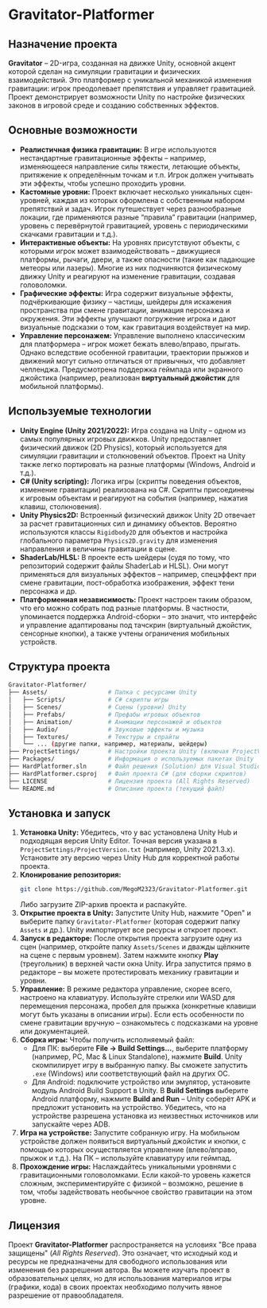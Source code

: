# Gravitator-Platformer

## Назначение проекта

**Gravitator** – 2D-игра, созданная на движке Unity, основной акцент которой сделан на симуляции гравитации и физических взаимодействий. Это платформер с уникальной механикой изменения гравитации: игрок преодолевает препятствия и управляет гравитацией. Проект демонстрирует возможности Unity по настройке физических законов в игровой среде и созданию собственных эффектов.

## Основные возможности

- **Реалистичная физика гравитации:** В игре используются нестандартные гравитационные эффекты – например, изменяющееся направление силы тяжести, летающие объекты, притяжение к определённым точкам и т.п. Игрок должен учитывать эти эффекты, чтобы успешно проходить уровни.
- **Кастомные уровни:** Проект включает несколько уникальных сцен-уровней, каждая из которых оформлена с собственным набором препятствий и задач. Игрок путешествует через разнообразные локации, где применяются разные “правила” гравитации (например, уровень с перевёрнутой гравитацией, уровень с периодическими скачками гравитации и т.д.).
- **Интерактивные объекты:** На уровнях присутствуют объекты, с которыми игрок может взаимодействовать – движущиеся платформы, рычаги, двери, а также опасности (такие как падающие метеоры или лазеры). Многие из них подчиняются физическому движку Unity и реагируют на изменение гравитации, создавая головоломки.
- **Графические эффекты:** Игра содержит визуальные эффекты, подчёркивающие физику – частицы, шейдеры для искажения пространства при смене гравитации, анимация персонажа и окружения. Эти эффекты улучшают погружение игрока и дают визуальные подсказки о том, как гравитация воздействует на мир.
- **Управление персонажем:** Управление выполнено классическим для платформера – игрок может бежать влево/вправо, прыгать. Однако вследствие особенной гравитации, траектории прыжков и движений могут сильно отличаться от привычных, что добавляет челленджа. Предусмотрена поддержка геймпада или экранного джойстика (например, реализован **виртуальный джойстик** для мобильной платформы).

## Используемые технологии

- **Unity Engine (Unity 2021/2022):** Игра создана на Unity – одном из самых популярных игровых движков. Unity предоставляет физический движок (2D Physics), который используется для симуляции гравитации и столкновений объектов. Проект на Unity также легко портировать на разные платформы (Windows, Android и т.д.).
- **C# (Unity scripting):** Логика игры (скрипты поведения объектов, изменение гравитации) реализована на C#. Скрипты присоединены к игровым объектам и реагируют на события (например, нажатия клавиш, столкновения).
- **Unity Physics2D:** Встроенный физический движок Unity 2D отвечает за расчет гравитационных сил и динамику объектов. Вероятно используются классы `Rigidbody2D` для объектов и настройка глобального параметра `Physics2D.gravity` для изменения направления и величины гравитации в сцене.
- **ShaderLab/HLSL:** В проекте есть шейдеры (судя по тому, что репозиторий содержит файлы ShaderLab и HLSL). Они могут применяться для визуальных эффектов – например, спецэффект при смене гравитации, пост-обработка изображения, эффект тени персонажа и др.
- **Платформенная независимость:** Проект настроен таким образом, что его можно собрать под разные платформы. В частности, упоминается поддержка Android-сборки – это значит, что интерфейс и управление адаптированы под тачскрин (виртуальный джойстик, сенсорные кнопки), а также учтены ограничения мобильных устройств.

## Структура проекта

```bash
Gravitator-Platformer/
├── Assets/                 # Папка с ресурсами Unity
│   ├── Scripts/            # С# скрипты игры
│   ├── Scenes/             # Сцены (уровни) Unity
│   ├── Prefabs/            # Префабы игровых объектов
│   ├── Animation/          # Анимации персонажей и объектов
│   ├── Audio/              # Звуковые эффекты и музыка
│   ├── Textures/           # Текстуры и спрайты
│   └── ... (другие папки, например, материалы, шейдеры)
├── ProjectSettings/        # Настройки проекта Unity (включая ProjectVersion.txt)
├── Packages/               # Информация о используемых пакетах Unity
├── HardPlatformer.sln      # Файл решения (Solution) для Visual Studio
├── HardPlatformer.csproj   # Файл проекта C# (для сборки скриптов)
├── LICENSE                 # Лицензия проекта (All Rights Reserved)
└── README.md               # Описание проекта (текущий файл)
```

## Установка и запуск

1. **Установка Unity:** Убедитесь, что у вас установлена Unity Hub и подходящая версия Unity Editor. Точная версия указана в `ProjectSettings/ProjectVersion.txt` (например, Unity 2021.3.x). Установите эту версию через Unity Hub для корректной работы проекта.
2. **Клонирование репозитория:**
   ```bash
   git clone https://github.com/MegoM2323/Gravitator-Platformer.git
   ```
   Либо загрузите ZIP-архив проекта и распакуйте.
3. **Открытие проекта в Unity:** Запустите Unity Hub, нажмите "Open" и выберите папку `Gravitator-Platformer` (которая содержит папку `Assets` и др.). Unity импортирует все ресурсы и откроет проект.
4. **Запуск в редакторе:** После открытия проекта загрузите одну из сцен (например, откройте папку `Assets/Scenes` и дважды щёлкните на сцене с первым уровнем). Затем нажмите кнопку **Play** (треугольник) в верхней части окна Unity. Игра запустится прямо в редакторе – вы можете протестировать механику гравитации и уровни.
5. **Управление:** В режиме редактора управление, скорее всего, настроено на клавиатуру. Используйте стрелки или WASD для перемещения персонажа, пробел для прыжка (конкретные клавиши могут быть указаны в описании игры). Если есть особенности по смене гравитации вручную – ознакомьтесь с подсказками на уровне или документацией.
6. **Сборка игры:** Чтобы получить исполняемый файл:
   - Для ПК: выберите **File -> Build Settings...**, выберите платформу (например, PC, Mac & Linux Standalone), нажмите **Build**. Unity скомпилирует игру в выбранную папку. Вы сможете запустить `.exe` (Windows) или соответствующий файл на других ОС.
   - Для Android: подключите устройство или эмулятор, установите модуль Android Build Support в Unity. В **Build Settings** выберите Android платформу, нажмите **Build and Run** – Unity соберёт APK и предложит установить на устройство. Убедитесь, что на устройстве разрешена установка из неизвестных источников или запускайте через ADB.
7. **Игра на устройстве:** Запустите собранную игру. На мобильном устройстве должен появиться виртуальный джойстик и кнопки, с помощью которых осуществляется управление (влево/вправо, прыжок и т.д.). На ПК – используйте клавиатуру или геймпад.
8. **Прохождение игры:** Наслаждайтесь уникальными уровнями с гравитационными головоломками. Если какой-то уровень кажется сложным, экспериментируйте с физикой – возможно, решение в том, чтобы задействовать необычное свойство гравитации на этом уровне.

## Лицензия

Проект **Gravitator-Platformer** распространяется на условиях "Все права защищены" (_All Rights Reserved_). Это означает, что исходный код и ресурсы не предназначены для свободного использования или изменения без разрешения автора. Вы можете изучать проект в образовательных целях, но для использования материалов игры (графики, кода) в своих проектах необходимо получить явное разрешение от правообладателя.
